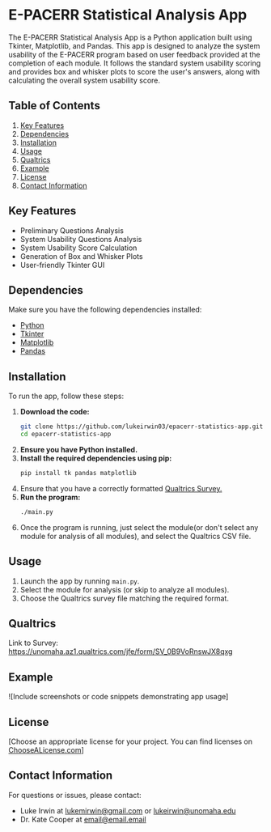 # E-PACERR Statistical Analysis App

The E-PACERR Statistical Analysis App is a Python application built using Tkinter, Matplotlib, and Pandas. This app is designed to analyze the system usability of the E-PACERR program based on user feedback provided at the completion of each module. It follows the standard system usability scoring and provides box and whisker plots to score the user's answers, along with calculating the overall system usability score.

## Table of Contents
1. [Key Features](#key-features)
2. [Dependencies](#dependencies)
3. [Installation](#installation)
4. [Usage](#usage)
5. [Qualtrics](#qualtrics)
6. [Example](#example)
7. [License](#license)
8. [Contact Information](#contact-information)

## Key Features

- Preliminary Questions Analysis
- System Usability Questions Analysis
- System Usability Score Calculation
- Generation of Box and Whisker Plots
- User-friendly Tkinter GUI

## Dependencies

Make sure you have the following dependencies installed:

- [Python](https://www.python.org/)
- [Tkinter](https://docs.python.org/3/library/tkinter.html)
- [Matplotlib](https://matplotlib.org/)
- [Pandas](https://pandas.pydata.org/)

## Installation

To run the app, follow these steps:

1. **Download the code:**
   ```bash
   git clone https://github.com/lukeirwin03/epacerr-statistics-app.git
   cd epacerr-statistics-app

2. **Ensure you have Python installed.**
3. **Install the required dependencies using pip:**
   ```bash
   pip install tk pandas matplotlib
   
4. Ensure that you have a correctly formatted [Qualtrics Survey.](#Qualtrics)
5. **Run the program:**
   ```bash
   ./main.py
   ```
6. Once the program is running, just select the module(or don't select any module for analysis of all modules), and select the Qualtrics CSV file.
## Usage

1. Launch the app by running `main.py`.
2. Select the module for analysis (or skip to analyze all modules).
3. Choose the Qualtrics survey file matching the required format.

## Qualtrics
Link to Survey: https://unomaha.az1.qualtrics.com/jfe/form/SV_0B9VoRnswJX8qxg


## Example

![Include screenshots or code snippets demonstrating app usage]

## License

[Choose an appropriate license for your project. You can find licenses on [ChooseALicense.com](https://choosealicense.com/)]

## Contact Information

For questions or issues, please contact:
- Luke Irwin at lukemirwin@gmail.com or lukeirwin@unomaha.edu
- Dr. Kate Cooper at email@email.email
